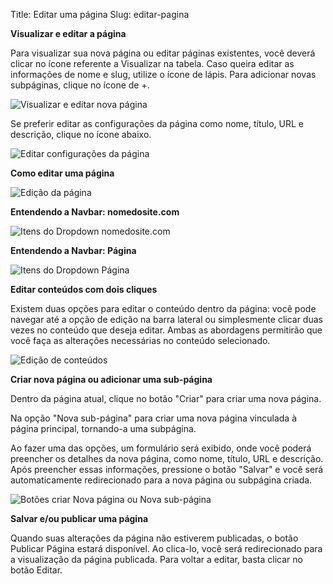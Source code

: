 Title: Editar uma página
Slug: editar-pagina

**Visualizar e editar a página**

Para visualizar sua nova página ou editar páginas existentes, você deverá clicar no ícone referente a Visualizar na tabela. Caso queira editar as informações de nome e slug, utilize o ícone de lápis. Para adicionar novas subpáginas, clique no ícone de +.

![Visualizar e editar nova página]({attach}images/editar-pagina/editor-ver-nova-pag.png)

Se preferir editar as configurações da página como nome, título, URL e descrição, clique no ícone abaixo.

![Editar configurações da página]({attach}images/editar-pagina/editor-editar-configs-pag.png)

**Como editar uma página**

![Edição da página]({attach}images/editar-pagina/editor-visualizar-editar-pag.png)

**Entendendo a Navbar: nomedosite.com**

![Itens do Dropdown nomedosite.com]({attach}images/editar-pagina/editor-itens-toolbar-example.png)

**Entendendo a Navbar: Página**

![Itens do Dropdown Página]({attach}images/editar-pagina/editor-itens-toolbar-pagina.png)

**Editar conteúdos com dois cliques**

Existem duas opções para editar o conteúdo dentro da página: você pode navegar até a opção de edição na barra lateral ou simplesmente clicar duas vezes no conteúdo que deseja editar. Ambas as abordagens permitirão que você faça as alterações necessárias no conteúdo selecionado.

![Edição de conteúdos]({attach}images/editar-pagina/editor-dois-clicks-edicao-conteudo.png)

**Criar nova página ou adicionar uma sub-página**

Dentro da página atual, clique no botão "Criar" para criar uma nova página.

Na opção "Nova sub-página" para criar uma nova página vinculada à página principal, tornando-a uma subpágina.

Ao fazer uma das opções, um formulário será exibido, onde você poderá preencher os detalhes da nova página, como nome, título, URL e descrição. Após preencher essas informações, pressione o botão "Salvar" e você será automaticamente redirecionado para a nova página ou subpágina criada.

![Botões criar Nova página ou Nova sub-página]({attach}images/editar-pagina/editor-botao-criar-pag-subpag.png)

**Salvar e/ou publicar uma página**

Quando suas alterações da página não estiverem publicadas, o botão Publicar Página estará disponível. Ao clica-lo, você será redirecionado para a visualização da página publicada. Para voltar a editar, basta clicar no botão Editar.

